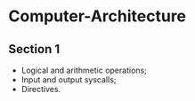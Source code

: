 # Computer-Architecture

## Section 1
- Logical and arithmetic operations;
- Input and output syscalls;
- Directives.
